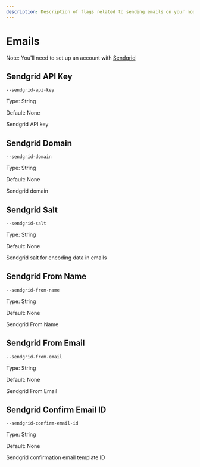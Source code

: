 ```yaml
---
description: Description of flags related to sending emails on your node
---
```


# Emails

Note: You'll need to set up an account with [Sendgrid](https://sendgrid.com/)

## Sendgrid API Key

`--sendgrid-api-key`

Type: String

Default: None

Sendgrid API key

## Sendgrid Domain

`--sendgrid-domain`

Type: String

Default: None

Sendgrid domain

## Sendgrid Salt

`--sendgrid-salt`

Type: String

Default: None

Sendgrid salt for encoding data in emails

## Sendgrid From Name

`--sendgrid-from-name`

Type: String

Default: None

Sendgrid From Name

## Sendgrid From Email

`--sendgrid-from-email`

Type: String

Default: None

Sendgrid From Email

## Sendgrid Confirm Email ID

`--sendgrid-confirm-email-id`

Type: String

Default: None

Sendgrid confirmation email template ID
